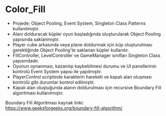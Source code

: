 # Color_Fill
* Projede; Object Pooling, Event System, Singleton Class Patterns kullanılmıştır.
* Alanı dolduracak küpler oyun başladığında oluşturularak Object Pooling yapısında saklanmıştır.
* Player cube arkasında veya plane doldurmak için küp oluşturulması gerektiğinde Object Pooling'te saklanan küpler kullanılır.
* FillController, LevelController ve GameManager sınıfları Singleton Class yapısındadır.
* Oyunun oynanması, kazanılıp kaybebilmesi durumu ve UI panellerinin kontrolü Event System yapısı ile yapılmıştır.
* PlayerControl scriptinde karakterin hareketi ve kapalı alan oluşması kontrolü gibi durumlar kontrol edilmiştir.
* Kapalı alan oluştuğunda alanın doldurulması için recursive Boundary Fill  algoritması kullanılmıştır.

Boundary Fill Algoritması kaynak linki: https://www.geeksforgeeks.org/boundary-fill-algorithm/
